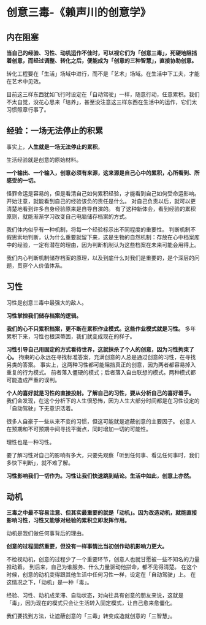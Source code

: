 # 创意三毒-《赖声川的创意学》

## 内在阻塞

**当自己的经验、习性、动机运作不佳时，可以视它们为「创意三毒」，死硬地阻挡着创意，而经过调整、转化之后，便能成为「创意的三种智慧」，直接协助创意。**

转化工程要在「生活」场域中进行，而不是「艺术」场域。在生活中下工夫，才能在艺术中见效。

目前这三样东西犹如飞行时设定在「自动驾驶」一样，随意行动，任意累积。我们不太自觉，没花心思来「培养」，甚至没注意这三样东西在生活中的运作，它们太习惯照章行事了。

## 经验：一场无法停止的积累

事实上，**人生就是一场无法停止的累积**。

生活经验就是创意的原始材料。

**一个输出、一个输入，创意必须有来源，这来源是自己心中的累积，心所看到、所感受的一切。**

怪罪命运是容易的，但是看清自己如何累积经验，才能看到自己如何受命运影响。
开始注意，就能看到自己的经验该负的责任是什么。
对自己负责以后，就可以更清楚地看到许多自身经验原来是自导自演的。
有了这种新体会，看到经验的累积原则，就能渐渐学习改变自己电脑储存档案的方式。

我们体内似乎有一种机制，将每一个经验标示出不同程度的重要性。
判断机制不假思索地判断，认为什么重要就留下来，这是生物的自然机制：存放在心中档案库中的经验，一定有潜在的理由，因为判断机制认为这些档案在未来可能会用得上。

我们内心判断机制储存档案的原理，以及到底什么对我们是重要的，是个深层的问题，贯穿个人价值体系。

## 习性

习性是创意三毒中最强大的敌人。

**习性掌控我们储存档案的逻辑。**

**我们的心不只累积档案，更不断在累积作业模式。这些作业模式就是习性。**
多年累积下来，习性也根深蒂固，我们就变成现在的样子。

**习性引导自己用固定的方式看待世界，这就抹杀了个人的创意，因为习性拘束了心。**
拘束的心永远在寻找标准答案，充满创意的人总是通过创意的习性，在寻找另类的答案。
事实上，这两种习性都可能阻挡真正的创意，因为两者都容易掉入重复的行为模式。
前者落入僵硬的模式；后者落入自由联想的模式。两种模式都可能造成严重的误判。

**个人的喜好就是习性的直接投射。了解自己的习性，要从分析自己的喜好着手。**
我们会发现，在这个分析下的人生很恐怖，因为人生大部分时间都是在习性设定的「自动驾驶」下无意识活着。

很多人自豪于一些从来不变的习惯，但这可能就是遮蔽创意的主要因子。
创意人在预期和不可预期中间寻找平衡点，同时增加一切的可能性。

理性也是一种习性。

要了解习性对自己的影响有多大，只要先观察「听到任何事、看见任何事时，我们多快下判断」，就不难了解。

**习性影响我们一切作为。习性让我们快速跳到结论。生活中如此，创意上亦然。**

## 动机

**三毒之中最不容易注意、但其实最重要的就是「动机」。因为改造动机，就能直接影响习性，习性又能够对经验的累积立即发挥作用。**

动机是我们做任何事背后的理由。

**创意的过程固然重要，但没有一样事情比当初创作动机影响力更大。**

不检视动机，创意的过程少了一个重要环节，创意人也就甘愿被一些不知名的力量推动着。
到后来，自己为谁服务、什么力量驱动他拼命，都不见得清楚。
在这个时候，创意的动机变得跟其他生活中任何习性一样，设定在「自动驾驶」上。
在这情况之下，「动机」是一种「毒」。

经验、习性、动机成呆滞、自动状态，对向往具有创意的朋友来说，这就是「毒」，因为现在的模式只会让生活转入固定模式，让自己愈来愈僵化。

我们要找到方法，让遮蔽创意的「三毒」转变成造就创意的「三智慧」。

